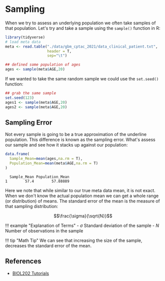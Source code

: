 # Sampling

When we try to assess an underlying population we often take samples of that population. Let's try and take a sample using the `sample()` function in R:

```R
library(tidyverse)
# load meta data
meta <- read.table("./data/gbm_cptac_2021/data_clinical_patient.txt",
                   header = T,
                   sep="\t")

## defined some population of ages
ages <- sample(meta$AGE,20)
```

If we wanted to take the same random sample we could use the `set.seed()` function:

```R
## grab the same sample
set.seed(123)
ages1 <- sample(meta$AGE,20)
ages2 <- sample(meta$AGE,20)
```

## Sampling Error

Not every sample is going to be a true approximation of the underline population. This difference is known as the sampling error.
What's assess our sample and see how it stacks up against our population:

```R
data.frame(
  Sample_Mean=mean(ages,na.rm = T),
  Population_Mean=mean(meta$AGE,na.rm = T)
)
```

```
  Sample_Mean Population_Mean
1        57.4        57.88889
```

Here we note that while similar to our true meta data mean, it is not exact. When we don't know the actual population mean we can get a whole range (or distribution) of means. The standard error of the mean is the measure of that sampling distribution:

$$\frac{\sigma}{\sqrt{N}}$$

!!! example "Explanation of Terms"
    - $\sigma$ Standard deviation of the sample
    - $N$ Number of observations in the sample

!!! tip "Math Tip"
    We can see that increasing the size of the sample, decreases the standard error of the mean.

## References

- [BIOL202 Tutorials](https://ubco-biology.github.io/BIOL202/desc_cat_Var.html)
